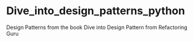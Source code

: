 # Dive_into_design_patterns_python
Design Patterns from the book Dive into Design Pattern from Refactoring Guru
